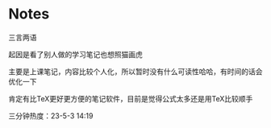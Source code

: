# Notes
三言两语

起因是看了别人做的学习笔记也想照猫画虎

主要是上课笔记，内容比较个人化，所以暂时没有什么可读性哈哈，有时间的话会优化一下

肯定有比TeX更好更方便的笔记软件，目前是觉得公式太多还是用TeX比较顺手

三分钟热度：23-5-3 14:19
